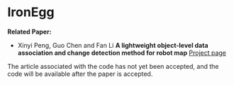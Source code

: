 # IronEgg

**Related Paper:**

- Xinyi Peng, Guo Chen and Fan Li **A lightweight object-level data association and change detection method for robot map**
[Project page](https://pxy.netlify.app/post/getting-started/)


The article associated with the code has not yet been accepted, and the code will be available after the paper is accepted.  

